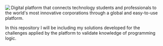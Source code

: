 <div>
  <div>
    <a href="https://www.beecrowd.com.br/judge/en/login">
      <img align="left" src="https://www.beecrowd.com.br/judge/img/5.0/logo-beecrowd.png">
    </a>
  </div>
  <div>
    </p>Digital platform that connects technology students and professionals to the world's most innovative corporations through a global and easy-to-use platform.</p>
    <p>In this repository I will be including my solutions developed for the challenges applied by the platform to validate knowledge of programming logic.</p>
  </div>
</div>
